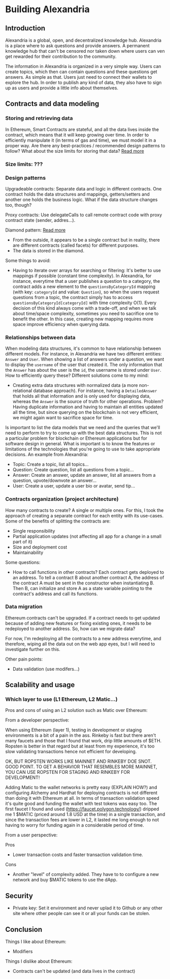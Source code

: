 # Building Alexandria

## Introduction

Alexandria is a global, open, and decentralized knowledge hub. Alexandria is a place where to ask questions and provide answers. A permanent knowledge hub that can't be censored nor taken down where users can ven get rewarded for their contribution to the community.

The information in Alexandria is organized in a very simple way. Users can create topics, which then can contain questions and these questions get answers. As simple as that. Users just need to connect their wallets to explore the hub. In order to publish any kind of data, they also have to sign up as users and provide a little info about themselves.

## Contracts and data modeling

### Storing and retrieving data

In Ethereum, Smart Contracts are stateful, and all the data lives inside the contract, which means that it will keep growing over time. In order to efficiently manipulate it (in terms of gas and time), we must model it in a proper way. Are there any best-practices / recommended design patterns to follow? What about the size limits for storing that data? [Read more](https://dev.to/mrhmp/evolving-ethereum-smart-contracts-in-production-without-dataloss-2196)

### Size limits: ???

### Design patterns

Upgradeable contracts: Separate data and logic in different contracts. One contract holds the data structures and mappings, getters/setters and another one holds the business logic. What if the data structure changes too, though?

Proxy contracts: Use delegateCalls to call remote contract code with proxy contract state (sender, addres...).

Diamond pattern: [Read more](https://eip2535diamonds.substack.com/p/introduction-to-the-diamond-standard)
- From the outside, it appears to be a single contract but in reality, there are different contracts (called facets) for different purposes.
- The data is stored in the diamond.

Some things to avoid:

- Having to iterate over arrays for searching or filtering: It's better to use mappings if possible (constant time complexity). In Alexandria, for instance, everytime that a user publishes a question to a category, the contract adds a new element to the `questionsByCategoryId` mapping (with key: `categoryId` and value: `Question`), so when the users request questions from a topic, the contract simply has to access `questionsByCategoryId[categoryId]` with time complexity O(1). Every decision of this kind always come with a trade-off, and when we talk about time/space complexity, sometimes you need to sacrifice one to benefit the other. In this case, creating new mapping requires more space improve efficiency when querying data.

### Relationships between data

When modeling data structures, it's common to have relationship between different models. For instance, in Alexandria we have two different entities: `Answer` and `User`. When showing a list of answers under a question, we want to display the `username` of the user that created it. The only information that the `Answer` has about the user is the `id`, the username is stored under `User`. How to efficiently query these? Different solutions come to my mind:

- Creating extra data structures with normalized data (a more non-relational database approach). For instance, having a `DetailedAnswer` that holds all that information and is only used for displaying data, whereas the `Answer` is the source of truth for other operations. Problem? Having duplicate information and having to maintain all entities updated all the time, but since querying on the blockchain is not very efficient, we might again want to sacrifice space for time.

Is important to list the data models that we need and the queries that we'll need to perform to try to come up with the best data structures. This is not a particular problem for blockchain or Ethereum applications but for software design in general. What is important is to know the features or limitations of the technologies that you're going to use to take appropriate decisions. An example from Alexandria:

- Topic: Create a topic, list all topics...
- Question: Create question, list all questions from a topic...
- Answer: Create an answer, update an answer, list all answers from a question, upvote/downvote an answer...
- User: Create a user, update a user bio or avatar, send tip...

### Contracts organization (project architecture)

How many contracts to create? A single or multiple ones. For this, I took the approach of creating a separate contract for each entity with its use-cases. Some of the benefits of splitting the contracts are:

- Single responsibility
- Partial application updates (not affecting all app for a change in a small part of it)
- Size and deployment cost
- Maintainability

Some questions:

- How to call functions in other contracts? Each contract gets deployed to an address. To tell a contract B about another contract A, the address of the contract A must be sent in the constructor when instantiating B. Then B, can initialize and store A as a state variable pointing to the contract's address and call its functions.

### Data migration

Ethereum contracts can't be upgraded. If a contract needs to get updated because of adding new features or fixing existing ones, it needs to be redeployed to another address. So, how can we migrate data?

For now, I'm redeploying all the contracts to a new address everytime, and therefore, wiping all the data out on the web app eyes, but I will need to investigate further on this.

Other pain points:

- Data validation (use modifers...)

## Scalability and usage

### Which layer to use (L1 Ethereum, L2 Matic...)

Pros and cons of using an L2 solution such as Matic over Ethereum:

From a developer perspective:

When using Ethereum (layer 1), testing in development or staging environments is a bit of a pain in the ass. Rinkeby is fast but there aren't many faucets and those that I found that work, drip little amounts of $ETH. Ropsten is better in that regard but at least from my experience, it's too slow validating transactions hence not efficient for developing.

OK, BUT ROPSTEN WORKS LIKE MAINNET AND RINKEBY DOE SNOT. GOOD POINT. TO GET A BEHAVIOR THAT RESEMBLES MORE MAINNET, YOU CAN USE ROPSTEN FOR STAGING AND RINKEBY FOR DEVELOPMENT!

Adding Matic to the wallet networks is pretty easy (EXPLAIN HOW?) and configuring Alchemy and Hardhat for deploying contracts is not different than doing it with Ethereum at all. In terms of transaction validation speed it's quite good and funding the wallet with test tokens was easy too. The first faucet I found and used (https://faucet.polygon.technology/) dripped me 1 $MATIC (priced around 1.8 USD at the time) in a single transaction, and since the transaction fees are lower in L2, it lasted me long enough to not having to worry for funding again in a considerable period of time.

From a user perspective:

Pros

- Lower transaction costs and faster transaction validation time.

Cons

- Another "level" of complexity added. They have to to configure a new network and buy $MATIC tokens to use the dApp.

## Security

- Private key: Set it environment and never uplad it to Github or any other site where other people can see it or all your funds can be stolen.

## Conclusion

Things I like about Ethereum:

- Modifiers

Things I dislike about Ethereum:

- Contracts can't be updated (and data lives in the contract)
